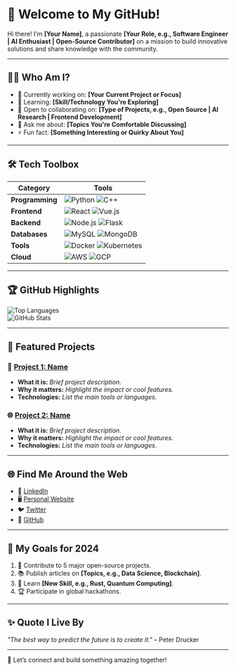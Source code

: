# 🌟 **Welcome to My GitHub!**  

Hi there! I'm **[Your Name]**, a passionate **[Your Role, e.g., Software Engineer | AI Enthusiast | Open-Source Contributor]** on a mission to build innovative solutions and share knowledge with the community.  

---

## 🧑‍💻 **Who Am I?**
- 🔭 Currently working on: **[Your Current Project or Focus]**  
- 🌱 Learning: **[Skill/Technology You're Exploring]**  
- 🤝 Open to collaborating on: **[Type of Projects, e.g., Open Source | AI Research | Frontend Development]**  
- 💬 Ask me about: **[Topics You're Comfortable Discussing]**  
- ⚡ Fun fact: **[Something Interesting or Quirky About You]**  

---

## 🛠️ **Tech Toolbox**
| Category            | Tools                                                                 |
|---------------------|----------------------------------------------------------------------|
| **Programming**     | ![Python](https://img.shields.io/badge/Python-3776AB?style=flat&logo=python&logoColor=white) ![C++](https://img.shields.io/badge/C++-00599C?style=flat&logo=cplusplus&logoColor=white) |
| **Frontend**        | ![React](https://img.shields.io/badge/React-61DAFB?style=flat&logo=react&logoColor=black) ![Vue.js](https://img.shields.io/badge/Vue.js-4FC08D?style=flat&logo=vue.js&logoColor=white) |
| **Backend**         | ![Node.js](https://img.shields.io/badge/Node.js-339933?style=flat&logo=node.js&logoColor=white) ![Flask](https://img.shields.io/badge/Flask-000000?style=flat&logo=flask&logoColor=white) |
| **Databases**       | ![MySQL](https://img.shields.io/badge/MySQL-4479A1?style=flat&logo=mysql&logoColor=white) ![MongoDB](https://img.shields.io/badge/MongoDB-47A248?style=flat&logo=mongodb&logoColor=white) |
| **Tools**           | ![Docker](https://img.shields.io/badge/Docker-2496ED?style=flat&logo=docker&logoColor=white) ![Kubernetes](https://img.shields.io/badge/Kubernetes-326CE5?style=flat&logo=kubernetes&logoColor=white) |
| **Cloud**           | ![AWS](https://img.shields.io/badge/AWS-232F3E?style=flat&logo=amazon-aws&logoColor=white) ![GCP](https://img.shields.io/badge/GCP-4285F4?style=flat&logo=google-cloud&logoColor=white) |

---

## 🏆 **GitHub Highlights**
![Top Languages](https://github-readme-stats.vercel.app/api/top-langs/?username=YourUsername&layout=compact&theme=radical)  
![GitHub Stats](https://github-readme-stats.vercel.app/api?username=YourUsername&show_icons=true&theme=radical)  

---

## 📂 **Featured Projects**

### 🚀 [Project 1: Name](https://github.com/YourUsername/Project1)  
- **What it is:** *Brief project description.*  
- **Why it matters:** *Highlight the impact or cool features.*  
- **Technologies:** *List the main tools or languages.*  

### 🌐 [Project 2: Name](https://github.com/YourUsername/Project2)  
- **What it is:** *Brief project description.*  
- **Why it matters:** *Highlight the impact or cool features.*  
- **Technologies:** *List the main tools or languages.*  

---

## 🌐 **Find Me Around the Web**
- 💼 [LinkedIn](https://linkedin.com/in/YourLinkedInProfile)  
- 🖥️ [Personal Website](https://YourWebsite.com)  
- 🐦 [Twitter](https://twitter.com/YourTwitterHandle)  
- 🐙 [GitHub](https://github.com/YourUsername)  

---

## 🎯 **My Goals for 2024**
1. 🚀 Contribute to 5 major open-source projects.  
2. 📚 Publish articles on **[Topics, e.g., Data Science, Blockchain]**.  
3. 🌟 Learn **[New Skill, e.g., Rust, Quantum Computing]**.  
4. 🏆 Participate in global hackathons.  

---

## ✨ **Quote I Live By**
_"The best way to predict the future is to create it."_ – Peter Drucker  

---

🤝 Let’s connect and build something amazing together!  
